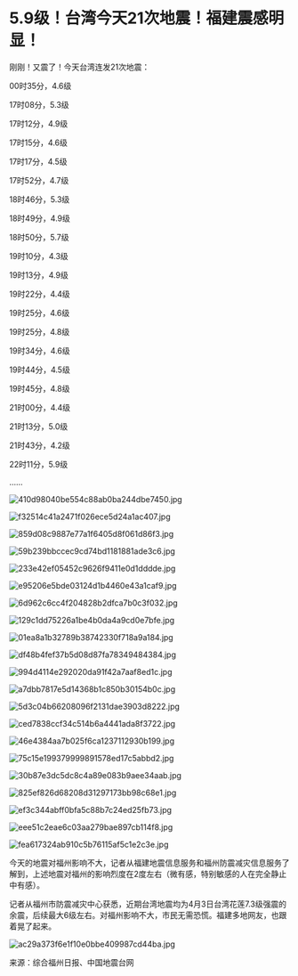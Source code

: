# 5.9级！台湾今天21次地震！福建震感明显！

刚刚！又震了！今天台湾连发21次地震：

00时35分，4.6级

17时08分，5.3级

17时12分，4.9级

17时15分，4.6级

17时17分，4.5级

17时52分，4.7级

18时46分，5.3级

18时49分，4.9级

18时50分，5.7级

19时10分，4.3级

19时13分，4.9级

19时22分，4.4级

19时25分，4.6级

19时25分，4.8级

19时34分，4.6级

19时44分，4.5级

19时45分，4.8级

21时00分，4.4级

21时13分，5.0级

21时43分，4.2级

22时11分，5.9级

……

![410d98040be554c88ab0ba244dbe7450.jpg](https://raw.githubusercontent.com/qqhsx/qqnews_image/main/2024/04/22/5.9级！台湾今天21次地震！福建震感明显！/410d98040be554c88ab0ba244dbe7450.jpg)

![f32514c41a2471f026ece5d24a1ac407.jpg](https://raw.githubusercontent.com/qqhsx/qqnews_image/main/2024/04/22/5.9级！台湾今天21次地震！福建震感明显！/f32514c41a2471f026ece5d24a1ac407.jpg)

![859d08c9887e77a1f6405d8f061d86f3.jpg](https://raw.githubusercontent.com/qqhsx/qqnews_image/main/2024/04/22/5.9级！台湾今天21次地震！福建震感明显！/859d08c9887e77a1f6405d8f061d86f3.jpg)

![59b239bbccec9cd74bd1181881ade3c6.jpg](https://raw.githubusercontent.com/qqhsx/qqnews_image/main/2024/04/22/5.9级！台湾今天21次地震！福建震感明显！/59b239bbccec9cd74bd1181881ade3c6.jpg)

![233e42ef05452c9626f9411e0d1dddde.jpg](https://raw.githubusercontent.com/qqhsx/qqnews_image/main/2024/04/22/5.9级！台湾今天21次地震！福建震感明显！/233e42ef05452c9626f9411e0d1dddde.jpg)

![e95206e5bde03124d1b4460e43a1caf9.jpg](https://raw.githubusercontent.com/qqhsx/qqnews_image/main/2024/04/22/5.9级！台湾今天21次地震！福建震感明显！/e95206e5bde03124d1b4460e43a1caf9.jpg)

![6d962c6cc4f204828b2dfca7b0c3f032.jpg](https://raw.githubusercontent.com/qqhsx/qqnews_image/main/2024/04/22/5.9级！台湾今天21次地震！福建震感明显！/6d962c6cc4f204828b2dfca7b0c3f032.jpg)

![129c1dd75226a1be4b0da4a9cd0e7bfe.jpg](https://raw.githubusercontent.com/qqhsx/qqnews_image/main/2024/04/22/5.9级！台湾今天21次地震！福建震感明显！/129c1dd75226a1be4b0da4a9cd0e7bfe.jpg)

![01ea8a1b32789b38742330f718a9a184.jpg](https://raw.githubusercontent.com/qqhsx/qqnews_image/main/2024/04/22/5.9级！台湾今天21次地震！福建震感明显！/01ea8a1b32789b38742330f718a9a184.jpg)

![df48b4fef37b5d08d87fa78349484384.jpg](https://raw.githubusercontent.com/qqhsx/qqnews_image/main/2024/04/22/5.9级！台湾今天21次地震！福建震感明显！/df48b4fef37b5d08d87fa78349484384.jpg)

![994d4114e292020da91f42a7aaf8ed1c.jpg](https://raw.githubusercontent.com/qqhsx/qqnews_image/main/2024/04/22/5.9级！台湾今天21次地震！福建震感明显！/994d4114e292020da91f42a7aaf8ed1c.jpg)

![a7dbb7817e5d14368b1c850b30154b0c.jpg](https://raw.githubusercontent.com/qqhsx/qqnews_image/main/2024/04/22/5.9级！台湾今天21次地震！福建震感明显！/a7dbb7817e5d14368b1c850b30154b0c.jpg)

![5d3c04b66208096f2131dae3903d8222.jpg](https://raw.githubusercontent.com/qqhsx/qqnews_image/main/2024/04/22/5.9级！台湾今天21次地震！福建震感明显！/5d3c04b66208096f2131dae3903d8222.jpg)

![ced7838ccf34c514b6a4441ada8f3722.jpg](https://raw.githubusercontent.com/qqhsx/qqnews_image/main/2024/04/22/5.9级！台湾今天21次地震！福建震感明显！/ced7838ccf34c514b6a4441ada8f3722.jpg)

![46e4384aa7b025f6ca1237112930b199.jpg](https://raw.githubusercontent.com/qqhsx/qqnews_image/main/2024/04/22/5.9级！台湾今天21次地震！福建震感明显！/46e4384aa7b025f6ca1237112930b199.jpg)

![75c15e199379999891578ed17c5abbd2.jpg](https://raw.githubusercontent.com/qqhsx/qqnews_image/main/2024/04/22/5.9级！台湾今天21次地震！福建震感明显！/75c15e199379999891578ed17c5abbd2.jpg)

![30b87e3dc5dc8c4a89e083b9aee34aab.jpg](https://raw.githubusercontent.com/qqhsx/qqnews_image/main/2024/04/22/5.9级！台湾今天21次地震！福建震感明显！/30b87e3dc5dc8c4a89e083b9aee34aab.jpg)

![825ef826d68208d31297173bb98c68e1.jpg](https://raw.githubusercontent.com/qqhsx/qqnews_image/main/2024/04/22/5.9级！台湾今天21次地震！福建震感明显！/825ef826d68208d31297173bb98c68e1.jpg)

![ef3c344abff0bfa5c88b7c24ed25fb73.jpg](https://raw.githubusercontent.com/qqhsx/qqnews_image/main/2024/04/22/5.9级！台湾今天21次地震！福建震感明显！/ef3c344abff0bfa5c88b7c24ed25fb73.jpg)

![eee51c2eae6c03aa279bae897cb114f8.jpg](https://raw.githubusercontent.com/qqhsx/qqnews_image/main/2024/04/22/5.9级！台湾今天21次地震！福建震感明显！/eee51c2eae6c03aa279bae897cb114f8.jpg)

![fea617324ab910c5b76115af5c1e2c3e.jpg](https://raw.githubusercontent.com/qqhsx/qqnews_image/main/2024/04/22/5.9级！台湾今天21次地震！福建震感明显！/fea617324ab910c5b76115af5c1e2c3e.jpg)

今天的地震对福州影响不大，记者从福建地震信息服务和福州防震减灾信息服务了解到，上述地震对福州的影响烈度在2度左右（微有感，特别敏感的人在完全静止中有感）。

记者从福州市防震减灾中心获悉，近期台湾地震均为4月3日台湾花莲7.3级强震的余震，后续最大6级左右。对福州影响不大，市民无需恐慌。福建多地网友，也跟着晃了起来。

![ac29a373f6e1f10e0bbe409987cd44ba.jpg](https://raw.githubusercontent.com/qqhsx/qqnews_image/main/2024/04/22/5.9级！台湾今天21次地震！福建震感明显！/ac29a373f6e1f10e0bbe409987cd44ba.jpg)

来源：综合福州日报、中国地震台网

